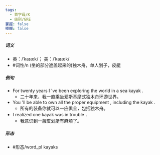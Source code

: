 ```yaml
---
tags:
  - 首字母/K
  - 级别/GRE
掌握: false
模糊: false
---
```

##### 词义
- 英：/ˈkaɪæk/； 美：/ˈkaɪæk/
- #词性/n  (坐的部分遮盖起来的)独木舟，单人划子，皮艇
##### 例句
- For twenty years I 've been exploring the world in a sea kayak .
	- 二十年来，我一直乘坐爱斯基摩式独木舟环游世界。
- You 'll be able to own all the proper equipment , including the kayak .
	- 所有的装备你就可以一应俱全，包括独木舟。
- I realized one kayak was in trouble ．
	- 我意识到一艘皮划艇有麻烦了。
##### 形态
- #形态/word_pl kayaks
